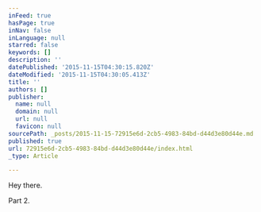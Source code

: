 ```yaml
---
inFeed: true
hasPage: true
inNav: false
inLanguage: null
starred: false
keywords: []
description: ''
datePublished: '2015-11-15T04:30:15.820Z'
dateModified: '2015-11-15T04:30:05.413Z'
title: ''
authors: []
publisher:
  name: null
  domain: null
  url: null
  favicon: null
sourcePath: _posts/2015-11-15-72915e6d-2cb5-4983-84bd-d44d3e80d44e.md
published: true
url: 72915e6d-2cb5-4983-84bd-d44d3e80d44e/index.html
_type: Article

---
```

Hey there.

Part 2\.